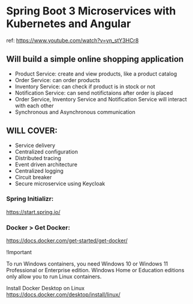 # Spring Boot 3 Microservices with Kubernetes and Angular
ref: https://www.youtube.com/watch?v=yn_stY3HCr8

## Will build a simple online shopping application
- Product Service: create and view products, like a product catalog
- Order Service: can order products
- Inventory Service: can check if product is in stock or not
- Notification Service: can send notifictaions after order is placed
- Order Service, Inventory Service and Notification Service will interact with each other
- Synchronous and Asynchronous communication

## WILL COVER:
- Service delivery
- Centralized configuration
- Distributed tracing
- Event driven architecture
- Centralized logging
- Circuit breaker
- Secure microservice using Keycloak

### Spring Initializr:
https://start.spring.io/

### Docker > Get Docker:
https://docs.docker.com/get-started/get-docker/

!Important

To run Windows containers, you need Windows 10 or Windows 11 Professional or Enterprise edition. Windows Home or Education editions only allow you to run Linux containers.

Install Docker Desktop on Linux
https://docs.docker.com/desktop/install/linux/

